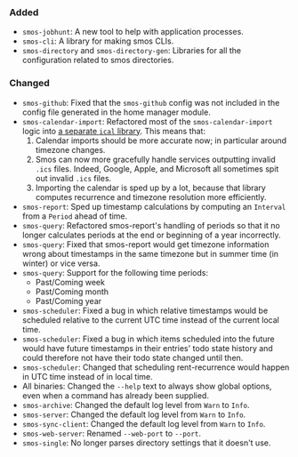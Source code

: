 ### Added

* `smos-jobhunt`: A new tool to help with application processes.
* `smos-cli`: A library for making smos CLIs.
* `smos-directory` and `smos-directory-gen`: Libraries for all the configuration related to smos directories.

### Changed

* `smos-github`:
  Fixed that the `smos-github` config was not included in the config file
  generated in the home manager module.
* `smos-calendar-import`:
  Refactored most of the `smos-calendar-import` logic into [a separate `ical` library](https://github.com/NorfairKing/ical).
  This means that:
  1. Calendar imports should be more accurate now; in particular around timezone changes.
  2. Smos can now more gracefully handle services outputting invalid `.ics` files.
     Indeed, Google, Apple, and Microsoft all sometimes spit out invalid `.ics` files.
  3. Importing the calendar is sped up by a lot, because that library computes
     recurrence and timezone resolution more efficiently.
* `smos-report`: Sped up timestamp calculations by computing an `Interval` from a `Period` ahead of time.
* `smos-query`:
  Refactored smos-report's handling of periods so that it no longer calculates
  periods at the end or beginning of a year incorrectly.
* `smos-query`:
  Fixed that smos-report would get timezone information wrong about timestamps
  in the same timezone but in summer time (in winter) or vice versa.
* `smos-query`: Support for the following time periods:
  * Past/Coming week
  * Past/Coming month
  * Past/Coming year
* `smos-scheduler`: Fixed a bug in which relative timestamps would be scheduled
  relative to the current UTC time instead of the current local time.
* `smos-scheduler`: Fixed a bug in which items scheduled into the future would
  have future timestamps in their entries' todo state history and could
  therefore not have their todo state changed until then.
* `smos-scheduler`: Changed that scheduling rent-recurrence would happen in UTC
  time instead of in local time.
* All binaries: Changed the `--help` text to always show global options, even when a command has already been supplied.
* `smos-archive`: Changed the default log level from `Warn` to `Info`.
* `smos-server`: Changed the default log level from `Warn` to `Info`.
* `smos-sync-client`: Changed the default log level from `Warn` to `Info`.
* `smos-web-server`: Renamed `--web-port` to `--port`.
* `smos-single`: No longer parses directory settings that it doesn't use.
